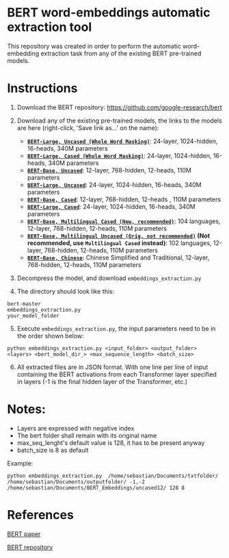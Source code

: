 # BERT word-embeddings automatic extraction tool

This repository was created in order to perform the automatic word-embedding extraction task from any of the existing BERT pre-trained models.

# Instructions
1. Download the BERT repository: https://github.com/google-research/bert
2. Download any of the existing pre-trained models,
    the links to the models are here (right-click, 'Save link as...' on the name):

    *   **[`BERT-Large, Uncased (Whole Word Masking)`](https://storage.googleapis.com/bert_models/2019_05_30/wwm_uncased_L-24_H-1024_A-16.zip)**:
        24-layer, 1024-hidden, 16-heads, 340M parameters
    *   **[`BERT-Large, Cased (Whole Word Masking)`](https://storage.googleapis.com/bert_models/2019_05_30/wwm_cased_L-24_H-1024_A-16.zip)**:
        24-layer, 1024-hidden, 16-heads, 340M parameters
    *   **[`BERT-Base, Uncased`](https://storage.googleapis.com/bert_models/2018_10_18/uncased_L-12_H-768_A-12.zip)**:
        12-layer, 768-hidden, 12-heads, 110M parameters
    *   **[`BERT-Large, Uncased`](https://storage.googleapis.com/bert_models/2018_10_18/uncased_L-24_H-1024_A-16.zip)**:
        24-layer, 1024-hidden, 16-heads, 340M parameters
    *   **[`BERT-Base, Cased`](https://storage.googleapis.com/bert_models/2018_10_18/cased_L-12_H-768_A-12.zip)**:
        12-layer, 768-hidden, 12-heads , 110M parameters
    *   **[`BERT-Large, Cased`](https://storage.googleapis.com/bert_models/2018_10_18/cased_L-24_H-1024_A-16.zip)**:
        24-layer, 1024-hidden, 16-heads, 340M parameters
    *   **[`BERT-Base, Multilingual Cased (New, recommended)`](https://storage.googleapis.com/bert_models/2018_11_23/multi_cased_L-12_H-768_A-12.zip)**:
        104 languages, 12-layer, 768-hidden, 12-heads, 110M parameters
    *   **[`BERT-Base, Multilingual Uncased (Orig, not recommended)`](https://storage.googleapis.com/bert_models/2018_11_03/multilingual_L-12_H-768_A-12.zip)
        (Not recommended, use `Multilingual Cased` instead)**: 102 languages,
        12-layer, 768-hidden, 12-heads, 110M parameters
    *   **[`BERT-Base, Chinese`](https://storage.googleapis.com/bert_models/2018_11_03/chinese_L-12_H-768_A-12.zip)**:
        Chinese Simplified and Traditional, 12-layer, 768-hidden, 12-heads, 110M
        parameters
        
3. Decompress the model, and download `embeddings_extraction.py`

4. The directory should look like this:

```
bert-master
embeddings_extraction.py 
your_model_folder

````
5. Execute `embeddings_extraction.py`, the input parameters need to be in the order shown below:

```
python embeddings_extraction.py <input_folder> <output_folder> <layers> <bert_model_dir_> <max_sequence_length> <batch_size>

````

6. All extracted files are in JSON format. With one line per line of input containing the BERT activations from each Transformer layer specified in layers (-1 is the final hidden layer of the Transformer, etc.)

# Notes:
* Layers are expressed with negative index
* The bert folder shall remain with its original name
* max_seq_lenght's default value is 128, it has to be present anyway
* batch_size is 8 as default


Example:

````
python embeddings_extraction.py  /home/sebastian/Documents/txtfolder/ /home/sebastian/Documents/outputfolder/ -1,-2 /home/sebastian/Documents/BERT_Embeddings/uncased12/ 128 8
````



# References

[BERT paper](https://arxiv.org/abs/1810.04805)

[BERT repository](https://github.com/google-research/bert)
